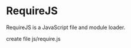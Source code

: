 # RequireJS
RequireJS is a JavaScript file and module loader.

create file js/require.js
<script data-main="scripts/main" src="scripts/require.js"></script>